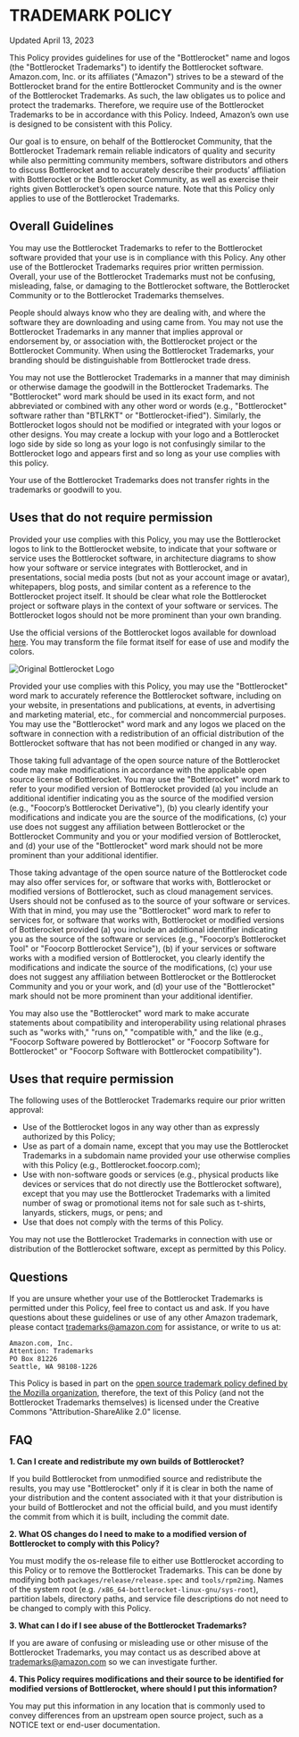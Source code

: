 # TRADEMARK POLICY

Updated April 13, 2023

This Policy provides guidelines for use of the "Bottlerocket" name and logos (the "Bottlerocket Trademarks") to identify the Bottlerocket software.
Amazon.com, Inc. or its affiliates ("Amazon") strives to be a steward of the Bottlerocket brand for the entire Bottlerocket Community and is the owner of the Bottlerocket Trademarks.
As such, the law obligates us to police and protect the trademarks.
Therefore, we require use of the Bottlerocket Trademarks to be in accordance with this Policy.
Indeed, Amazon’s own use is designed to be consistent with this Policy.

Our goal is to ensure, on behalf of the Bottlerocket Community, that the Bottlerocket Trademark remain reliable indicators of quality and security while also permitting community members, software distributors and others to discuss Bottlerocket and to accurately describe their products’ affiliation with Bottlerocket or the Bottlerocket Community, as well as exercise their rights given Bottlerocket’s open source nature.
Note that this Policy only applies to use of the Bottlerocket Trademarks.

## Overall Guidelines

You may use the Bottlerocket Trademarks to refer to the Bottlerocket software provided that your use is in compliance with this Policy.
Any other use of the Bottlerocket Trademarks requires prior written permission.
Overall, your use of the Bottlerocket Trademarks must not be confusing, misleading, false, or damaging to the Bottlerocket software, the Bottlerocket Community or to the Bottlerocket Trademarks themselves.

People should always know who they are dealing with, and where the software they are downloading and using came from.
You may not use the Bottlerocket Trademarks in any manner that implies approval or endorsement by, or association with, the Bottlerocket project or the Bottlerocket Community.
When using the Bottlerocket Trademarks, your branding should be distinguishable from Bottlerocket trade dress.

You may not use the Bottlerocket Trademarks in a manner that may diminish or otherwise damage the goodwill in the Bottlerocket Trademarks.
The "Bottlerocket" word mark should be used in its exact form, and not abbreviated or combined with any other word or words (e.g., "Bottlerocket" software rather than "BTLRKT" or "Bottlerocket-ified").
Similarly, the Bottlerocket logos should not be modified or integrated with your logos or other designs.
You may create a lockup with your logo and a Bottlerocket logo side by side so long as your logo is not confusingly similar to the Bottlerocket logo and appears first and so long as your use complies with this policy.

Your use of the Bottlerocket Trademarks does not transfer rights in the trademarks or goodwill to you.

## Uses that do not require permission

Provided your use complies with this Policy, you may use the Bottlerocket logos to link to the Bottlerocket website, to indicate that your software or service uses the Bottlerocket software, in architecture diagrams to show how your software or service integrates with Bottlerocket, and in presentations, social media posts (but not as your account image or avatar), whitepapers, blog posts, and similar content as a reference to the Bottlerocket project itself.
It should be clear what role the Bottlerocket project or software plays in the context of your software or services.
The Bottlerocket logos should not be more prominent than your own branding.

Use the official versions of the Bottlerocket logos available for download [here](https://avatars.githubusercontent.com/u/61023959?s=200&v=4).
You may transform the file format itself for ease of use and modify the colors.

![Original Bottlerocket Logo](https://avatars.githubusercontent.com/u/61023959?s=200&v=4)

Provided your use complies with this Policy, you may use the "Bottlerocket" word mark to accurately reference the Bottlerocket software, including on your website, in presentations and publications, at events, in advertising and marketing material, etc., for commercial and noncommercial purposes.
You may use the "Bottlerocket" word mark and any logos we placed on the software in connection with a redistribution of an official distribution of the Bottlerocket software that has not been modified or changed in any way.

Those taking full advantage of the open source nature of the Bottlerocket code may make modifications in accordance with the applicable open source license of Bottlerocket.
You may use the "Bottlerocket" word mark to refer to your modified version of Bottlerocket provided (a) you include an additional identifier indicating you as the source of the modified version (e.g., "Foocorp’s Bottlerocket Derivative"), (b) you clearly identify your modifications and indicate you are the source of the modifications, (c) your use does not suggest any affiliation between Bottlerocket or the Bottlerocket Community and you or your modified version of Bottlerocket, and (d) your use of the "Bottlerocket" word mark should not be more prominent than your additional identifier.

Those taking advantage of the open source nature of the Bottlerocket code may also offer services for, or software that works with, Bottlerocket or modified versions of Bottlerocket, such as cloud management services.
Users should not be confused as to the source of your software or services. With that in mind, you may use the "Bottlerocket" word mark to refer to services for, or software that works with, Bottlerocket or modified versions of Bottlerocket provided (a) you include an additional identifier indicating you as the source of the software or services (e.g., "Foocorp’s Bottlerocket Tool" or "Foocorp Bottlerocket Service"), (b) if your services or software works with a modified version of Bottlerocket, you clearly identify the modifications and indicate the source of the modifications, (c) your use does not suggest any affiliation between Bottlerocket or the Bottlerocket Community and you or your work, and (d) your use of the "Bottlerocket" mark should not be more prominent than your additional identifier.

You may also use the "Bottlerocket" word mark to make accurate statements about compatibility and interoperability using relational phrases such as "works with," "runs on," "compatible with," and the like (e.g., "Foocorp Software powered by Bottlerocket" or "Foocorp Software for Bottlerocket" or "Foocorp Software with Bottlerocket compatibility").

## Uses that require permission

The following uses of the Bottlerocket Trademarks require our prior written approval:

* Use of the Bottlerocket logos in any way other than as expressly authorized by this Policy;
* Use as part of a domain name, except that you may use the Bottlerocket Trademarks in a subdomain name provided your use otherwise complies with this Policy (e.g., Bottlerocket.foocorp.com);
* Use with non-software goods or services (e.g., physical products like devices or services that do not directly use the Bottlerocket software), except that you may use the Bottlerocket Trademarks with a limited number of swag or promotional items not for sale such as t-shirts, lanyards, stickers, mugs, or pens; and
* Use that does not comply with the terms of this Policy.

You may not use the Bottlerocket Trademarks in connection with use or distribution of the Bottlerocket software, except as permitted by this Policy.

## Questions

If you are unsure whether your use of the Bottlerocket Trademarks is permitted under this Policy, feel free to contact us and ask.
If you have questions about these guidelines or use of any other Amazon trademark, please contact trademarks@amazon.com for assistance, or write to us at:

```text
Amazon.com, Inc.
Attention: Trademarks
PO Box 81226
Seattle, WA 98108-1226
```

This Policy is based in part on the [open source trademark policy defined by the Mozilla organization](https://www.mozilla.org/en-US/foundation/trademarks/policy/), therefore, the text of this Policy (and not the Bottlerocket Trademarks themselves) is licensed under the Creative Commons "Attribution-ShareAlike 2.0" license.

## FAQ

**1. Can I create and redistribute my own builds of Bottlerocket?**

If you build Bottlerocket from unmodified source and redistribute the results, you may use "Bottlerocket" only if it is clear in both the name of your distribution and the content associated with it that your distribution is your build of Bottlerocket and not the official build, and you must identify the commit from which it is built, including the commit date.

**2. What OS changes do I need to make to a modified version of Bottlerocket to comply with this Policy?**

You must modify the os-release file to either use Bottlerocket according to this Policy or to remove the Bottlerocket Trademarks. This can be done by modifying both `packages/release/release.spec` and `tools/rpm2img`. Names of the system root (e.g. `/x86_64-bottlerocket-linux-gnu/sys-root`), partition labels, directory paths, and service file descriptions do not need to be changed to comply with this Policy.

**3. What can I do if I see abuse of the Bottlerocket Trademarks?**

If you are aware of confusing or misleading use or other misuse of the Bottlerocket Trademarks, you may contact us as described above at trademarks@amazon.com so we can investigate further.

**4. This Policy requires modifications and their source to be identified for modified versions of Bottlerocket, where should I put this information?**

You may put this information in any location that is commonly used to convey differences from an upstream open source project, such as a NOTICE text or end-user documentation.
